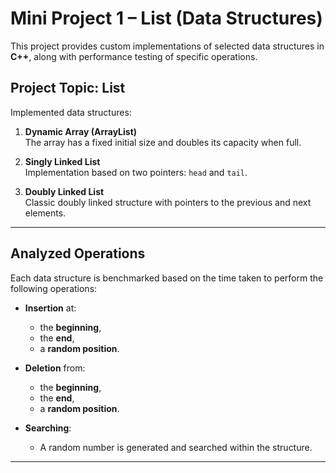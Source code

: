 # Mini Project 1 – List (Data Structures)

This project provides custom implementations of selected data structures in **C++**, along with performance testing of specific operations.

## Project Topic: List

Implemented data structures:

1. **Dynamic Array (ArrayList)**  
   The array has a fixed initial size and doubles its capacity when full.

2. **Singly Linked List**  
   Implementation based on two pointers: `head` and `tail`.

3. **Doubly Linked List**  
   Classic doubly linked structure with pointers to the previous and next elements.

---

## Analyzed Operations

Each data structure is benchmarked based on the time taken to perform the following operations:

- **Insertion** at:
  - the **beginning**,
  - the **end**,
  - a **random position**.

- **Deletion** from:
  - the **beginning**,
  - the **end**,
  - a **random position**.

- **Searching**:
  - A random number is generated and searched within the structure.

---


